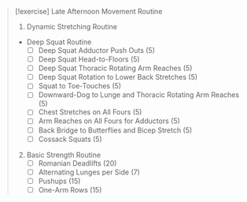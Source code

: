 > [!exercise] Late Afternoon Movement Routine
>
> 1. Dynamic Stretching Routine
> 	- Deep Squat Routine
> 		- [ ] Deep Squat Adductor Push Outs (5)
> 		- [ ] Deep Squat Head-to-Floors (5)
> 		- [ ] Deep Squat Thoracic Rotating Arm Reaches (5)
> 		- [ ] Deep Squat Rotation to Lower Back Stretches (5)
> 		- [ ] Squat to Toe-Touches (5)
>     - [ ] Downward-Dog to Lunge and Thoracic Rotating Arm Reaches (5)
>     - [ ] Chest Stretches on All Fours (5)
>     - [ ] Arm Reaches on All Fours for Adductors (5)
>     - [ ] Back Bridge to Butterflies and Bicep Stretch (5)
>     - [ ] Cossack Squats (5)
> 2. Basic Strength Routine
>     - [ ] Romanian Deadlifts (20)
>     - [ ] Alternating Lunges per Side (7)
>     - [ ] Pushups (15)
>     - [ ] One-Arm Rows (15)
